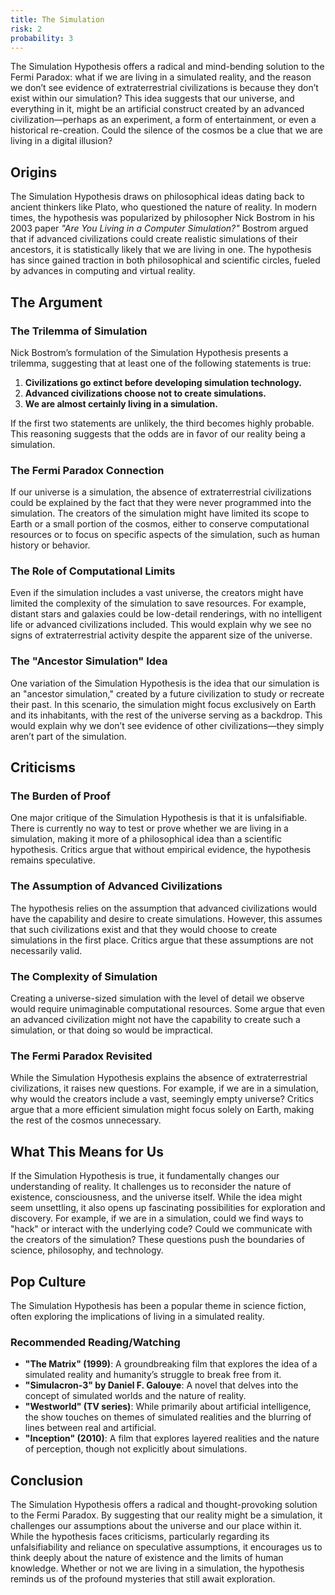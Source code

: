 ```yaml
---
title: The Simulation
risk: 2
probability: 3
---
```


The Simulation Hypothesis offers a radical and mind-bending solution to the Fermi Paradox: what if we are living in a simulated reality, and the reason we don’t see evidence of extraterrestrial civilizations is because they don’t exist within our simulation? This idea suggests that our universe, and everything in it, might be an artificial construct created by an advanced civilization—perhaps as an experiment, a form of entertainment, or even a historical re-creation. Could the silence of the cosmos be a clue that we are living in a digital illusion?

## Origins

The Simulation Hypothesis draws on philosophical ideas dating back to ancient thinkers like Plato, who questioned the nature of reality. In modern times, the hypothesis was popularized by philosopher Nick Bostrom in his 2003 paper _"Are You Living in a Computer Simulation?"_ Bostrom argued that if advanced civilizations could create realistic simulations of their ancestors, it is statistically likely that we are living in one. The hypothesis has since gained traction in both philosophical and scientific circles, fueled by advances in computing and virtual reality.

## The Argument

### The Trilemma of Simulation

Nick Bostrom’s formulation of the Simulation Hypothesis presents a trilemma, suggesting that at least one of the following statements is true:

1. **Civilizations go extinct before developing simulation technology.**
2. **Advanced civilizations choose not to create simulations.**
3. **We are almost certainly living in a simulation.**

If the first two statements are unlikely, the third becomes highly probable. This reasoning suggests that the odds are in favor of our reality being a simulation.

### The Fermi Paradox Connection

If our universe is a simulation, the absence of extraterrestrial civilizations could be explained by the fact that they were never programmed into the simulation. The creators of the simulation might have limited its scope to Earth or a small portion of the cosmos, either to conserve computational resources or to focus on specific aspects of the simulation, such as human history or behavior.

### The Role of Computational Limits

Even if the simulation includes a vast universe, the creators might have limited the complexity of the simulation to save resources. For example, distant stars and galaxies could be low-detail renderings, with no intelligent life or advanced civilizations included. This would explain why we see no signs of extraterrestrial activity despite the apparent size of the universe.

### The "Ancestor Simulation" Idea

One variation of the Simulation Hypothesis is the idea that our simulation is an "ancestor simulation," created by a future civilization to study or recreate their past. In this scenario, the simulation might focus exclusively on Earth and its inhabitants, with the rest of the universe serving as a backdrop. This would explain why we don’t see evidence of other civilizations—they simply aren’t part of the simulation.

## Criticisms

### The Burden of Proof

One major critique of the Simulation Hypothesis is that it is unfalsifiable. There is currently no way to test or prove whether we are living in a simulation, making it more of a philosophical idea than a scientific hypothesis. Critics argue that without empirical evidence, the hypothesis remains speculative.

### The Assumption of Advanced Civilizations

The hypothesis relies on the assumption that advanced civilizations would have the capability and desire to create simulations. However, this assumes that such civilizations exist and that they would choose to create simulations in the first place. Critics argue that these assumptions are not necessarily valid.

### The Complexity of Simulation

Creating a universe-sized simulation with the level of detail we observe would require unimaginable computational resources. Some argue that even an advanced civilization might not have the capability to create such a simulation, or that doing so would be impractical.

### The Fermi Paradox Revisited

While the Simulation Hypothesis explains the absence of extraterrestrial civilizations, it raises new questions. For example, if we are in a simulation, why would the creators include a vast, seemingly empty universe? Critics argue that a more efficient simulation might focus solely on Earth, making the rest of the cosmos unnecessary.

## What This Means for Us

If the Simulation Hypothesis is true, it fundamentally changes our understanding of reality. It challenges us to reconsider the nature of existence, consciousness, and the universe itself. While the idea might seem unsettling, it also opens up fascinating possibilities for exploration and discovery. For example, if we are in a simulation, could we find ways to "hack" or interact with the underlying code? Could we communicate with the creators of the simulation? These questions push the boundaries of science, philosophy, and technology.

## Pop Culture

The Simulation Hypothesis has been a popular theme in science fiction, often exploring the implications of living in a simulated reality.

### Recommended Reading/Watching

- **"The Matrix" (1999)**: A groundbreaking film that explores the idea of a simulated reality and humanity’s struggle to break free from it.
- **"Simulacron-3" by Daniel F. Galouye**: A novel that delves into the concept of simulated worlds and the nature of reality.
- **"Westworld" (TV series)**: While primarily about artificial intelligence, the show touches on themes of simulated realities and the blurring of lines between real and artificial.
- **"Inception" (2010)**: A film that explores layered realities and the nature of perception, though not explicitly about simulations.

## Conclusion

The Simulation Hypothesis offers a radical and thought-provoking solution to the Fermi Paradox. By suggesting that our reality might be a simulation, it challenges our assumptions about the universe and our place within it. While the hypothesis faces criticisms, particularly regarding its unfalsifiability and reliance on speculative assumptions, it encourages us to think deeply about the nature of existence and the limits of human knowledge. Whether or not we are living in a simulation, the hypothesis reminds us of the profound mysteries that still await exploration.
